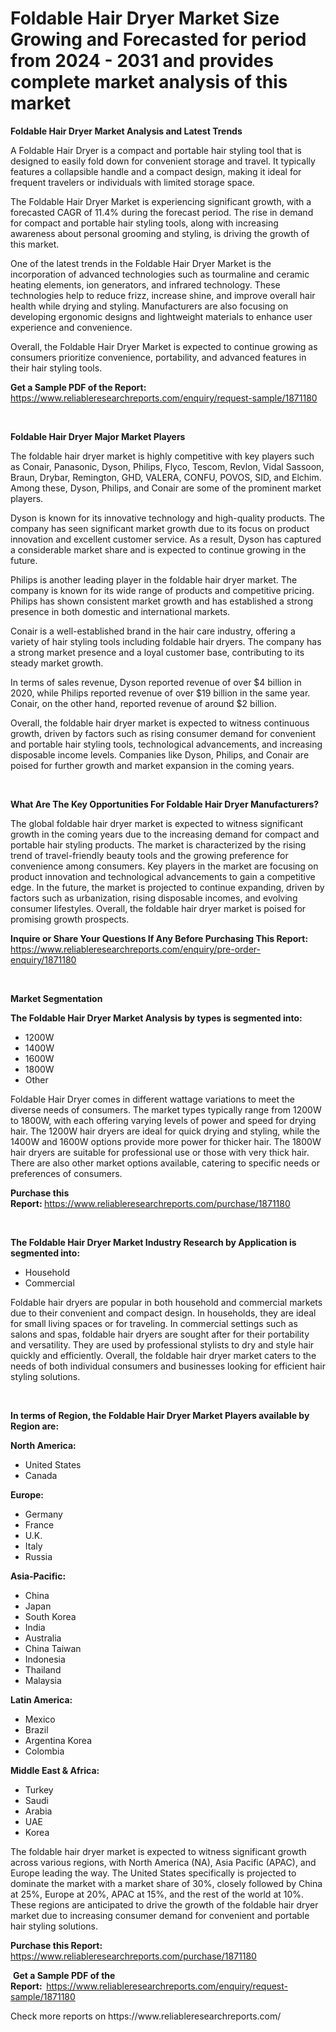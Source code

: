 <p><h1>Foldable Hair Dryer Market Size Growing and Forecasted for period from 2024 - 2031 and provides complete market analysis of this market</h1></p><p><strong>Foldable Hair Dryer Market Analysis and Latest Trends</strong></p>
<p><p>A Foldable Hair Dryer is a compact and portable hair styling tool that is designed to easily fold down for convenient storage and travel. It typically features a collapsible handle and a compact design, making it ideal for frequent travelers or individuals with limited storage space. </p><p>The Foldable Hair Dryer Market is experiencing significant growth, with a forecasted CAGR of 11.4% during the forecast period. The rise in demand for compact and portable hair styling tools, along with increasing awareness about personal grooming and styling, is driving the growth of this market. </p><p>One of the latest trends in the Foldable Hair Dryer Market is the incorporation of advanced technologies such as tourmaline and ceramic heating elements, ion generators, and infrared technology. These technologies help to reduce frizz, increase shine, and improve overall hair health while drying and styling. Manufacturers are also focusing on developing ergonomic designs and lightweight materials to enhance user experience and convenience.</p><p>Overall, the Foldable Hair Dryer Market is expected to continue growing as consumers prioritize convenience, portability, and advanced features in their hair styling tools.</p></p>
<p><strong>Get a Sample PDF of the Report:&nbsp;</strong> <a href="https://www.reliableresearchreports.com/enquiry/request-sample/1871180">https://www.reliableresearchreports.com/enquiry/request-sample/1871180</a></p>
<p>&nbsp;</p>
<p><strong>Foldable Hair Dryer Major Market Players</strong></p>
<p><p>The foldable hair dryer market is highly competitive with key players such as Conair, Panasonic, Dyson, Philips, Flyco, Tescom, Revlon, Vidal Sassoon, Braun, Drybar, Remington, GHD, VALERA, CONFU, POVOS, SID, and Elchim. Among these, Dyson, Philips, and Conair are some of the prominent market players.</p><p>Dyson is known for its innovative technology and high-quality products. The company has seen significant market growth due to its focus on product innovation and excellent customer service. As a result, Dyson has captured a considerable market share and is expected to continue growing in the future.</p><p>Philips is another leading player in the foldable hair dryer market. The company is known for its wide range of products and competitive pricing. Philips has shown consistent market growth and has established a strong presence in both domestic and international markets.</p><p>Conair is a well-established brand in the hair care industry, offering a variety of hair styling tools including foldable hair dryers. The company has a strong market presence and a loyal customer base, contributing to its steady market growth.</p><p>In terms of sales revenue, Dyson reported revenue of over $4 billion in 2020, while Philips reported revenue of over $19 billion in the same year. Conair, on the other hand, reported revenue of around $2 billion.</p><p>Overall, the foldable hair dryer market is expected to witness continuous growth, driven by factors such as rising consumer demand for convenient and portable hair styling tools, technological advancements, and increasing disposable income levels. Companies like Dyson, Philips, and Conair are poised for further growth and market expansion in the coming years.</p></p>
<p>&nbsp;</p>
<p><strong>What Are The Key Opportunities For Foldable Hair Dryer Manufacturers?</strong></p>
<p><p>The global foldable hair dryer market is expected to witness significant growth in the coming years due to the increasing demand for compact and portable hair styling products. The market is characterized by the rising trend of travel-friendly beauty tools and the growing preference for convenience among consumers. Key players in the market are focusing on product innovation and technological advancements to gain a competitive edge. In the future, the market is projected to continue expanding, driven by factors such as urbanization, rising disposable incomes, and evolving consumer lifestyles. Overall, the foldable hair dryer market is poised for promising growth prospects.</p></p>
<p><strong>Inquire or Share Your Questions If Any Before Purchasing This Report:</strong> <a href="https://www.reliableresearchreports.com/enquiry/pre-order-enquiry/1871180">https://www.reliableresearchreports.com/enquiry/pre-order-enquiry/1871180</a></p>
<p>&nbsp;</p>
<p><strong>Market Segmentation</strong></p>
<p><strong>The Foldable Hair Dryer Market Analysis by types is segmented into:</strong></p>
<p><ul><li>1200W</li><li>1400W</li><li>1600W</li><li>1800W</li><li>Other</li></ul></p>
<p><p>Foldable Hair Dryer comes in different wattage variations to meet the diverse needs of consumers. The market types typically range from 1200W to 1800W, with each offering varying levels of power and speed for drying hair. The 1200W hair dryers are ideal for quick drying and styling, while the 1400W and 1600W options provide more power for thicker hair. The 1800W hair dryers are suitable for professional use or those with very thick hair. There are also other market options available, catering to specific needs or preferences of consumers.</p></p>
<p><strong>Purchase this Report:&nbsp;</strong><a href="https://www.reliableresearchreports.com/purchase/1871180">https://www.reliableresearchreports.com/purchase/1871180</a></p>
<p>&nbsp;</p>
<p><strong>The Foldable Hair Dryer Market Industry Research by Application is segmented into:</strong></p>
<p><ul><li>Household</li><li>Commercial</li></ul></p>
<p><p>Foldable hair dryers are popular in both household and commercial markets due to their convenient and compact design. In households, they are ideal for small living spaces or for traveling. In commercial settings such as salons and spas, foldable hair dryers are sought after for their portability and versatility. They are used by professional stylists to dry and style hair quickly and efficiently. Overall, the foldable hair dryer market caters to the needs of both individual consumers and businesses looking for efficient hair styling solutions.</p></p>
<p>&nbsp;</p>
<p><strong>In terms of Region, the Foldable Hair Dryer Market Players available by Region are:</strong></p>
<p>
    <p> <strong> North America: </strong>
        <ul>
            <li>United States</li>
            <li>Canada</li>
        </ul>
        </p> 
    <p> <strong> Europe: </strong>
        <ul>
            <li>Germany</li>
            <li>France</li>
            <li>U.K.</li>
            <li>Italy</li>
            <li>Russia</li>
        </ul>
        </p> 
    <p> <strong> Asia-Pacific: </strong>
        <ul>
            <li>China</li>
            <li>Japan</li>
            <li>South Korea</li>
            <li>India</li>
            <li>Australia</li>
            <li>China Taiwan</li>
            <li>Indonesia</li>
            <li>Thailand</li>
            <li>Malaysia</li>
        </ul>
        </p> 
    <p> <strong> Latin America: </strong>
        <ul>
            <li>Mexico</li>
            <li>Brazil</li>
            <li>Argentina Korea</li>
            <li>Colombia</li>
        </ul>
        </p> 
    <p> <strong> Middle East & Africa: </strong>
        <ul>
            <li>Turkey</li>
            <li>Saudi</li>
            <li>Arabia</li>
            <li>UAE</li>
            <li>Korea</li>
        </ul>
    </p>
    </p>
<p><p>The foldable hair dryer market is expected to witness significant growth across various regions, with North America (NA), Asia Pacific (APAC), and Europe leading the way. The United States specifically is projected to dominate the market with a market share of 30%, closely followed by China at 25%, Europe at 20%, APAC at 15%, and the rest of the world at 10%. These regions are anticipated to drive the growth of the foldable hair dryer market due to increasing consumer demand for convenient and portable hair styling solutions.</p></p>
<p><strong>Purchase this Report: </strong><a href="https://www.reliableresearchreports.com/purchase/1871180">https://www.reliableresearchreports.com/purchase/1871180</a></p>
<p>&nbsp;<strong>Get a Sample PDF of the Report:&nbsp;&nbsp;</strong><a href="https://www.reliableresearchreports.com/enquiry/request-sample/1871180">https://www.reliableresearchreports.com/enquiry/request-sample/1871180</a></p>
<p><strong></strong></p>
<p>Check more reports on https://www.reliableresearchreports.com/</p>